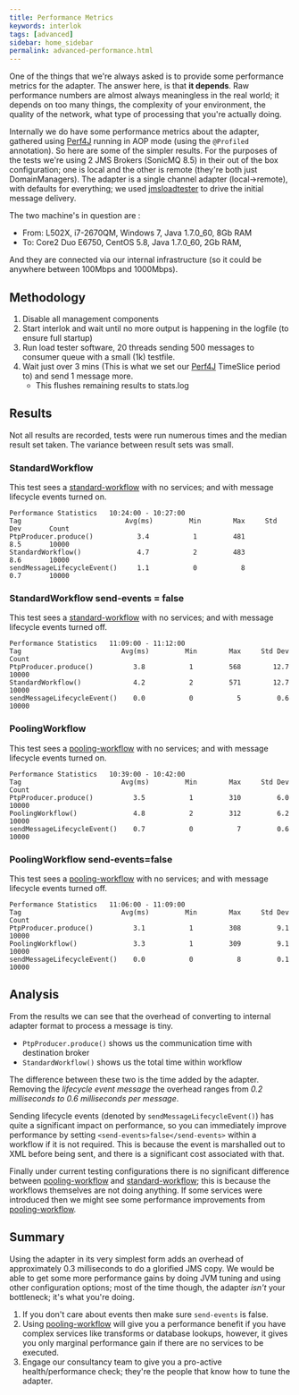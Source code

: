 ```yaml
---
title: Performance Metrics
keywords: interlok
tags: [advanced]
sidebar: home_sidebar
permalink: advanced-performance.html
---
```


One of the things that we're always asked is to provide some performance metrics for the adapter. The answer here, is that __it depends__. Raw performance numbers are almost always meaningless in the real world; it depends on too many things, the complexity of your environment, the quality of the network, what type of processing that you're actually doing.

Internally we do have some performance metrics about the adapter, gathered using [Perf4J][] running in AOP mode (using the `@Profiled` annotation). So here are some of the simpler results.  For the purposes of the tests we're using 2 JMS Brokers (SonicMQ 8.5) in their out of the box configuration; one is local and the other is remote (they're both just DomainManagers). The adapter is a single channel adapter (local->remote), with defaults for everything; we used [jmsloadtester][] to drive the initial message delivery.

The two machine's in question are :

- From: L502X, i7-2670QM, Windows 7, Java 1.7.0_60, 8Gb RAM
- To: Core2 Duo E6750, CentOS 5.8, Java 1.7.0_60, 2Gb RAM,

And they are connected via our internal infrastructure (so it could be anywhere between 100Mbps and 1000Mbps).


## Methodology ##

1. Disable all management components
1. Start interlok and wait until no more output is happening in the logfile (to ensure full startup)
1. Run load tester software, 20 threads sending 500 messages to consumer queue with a small (1k) testfile.
1. Wait just over 3 mins (This is what we set our [Perf4J][] TimeSlice period to) and send 1 message more.
    - This flushes remaining results to stats.log


## Results ##

Not all results are recorded, tests were run numerous times and the median result set taken. The variance between result sets was small.

### StandardWorkflow ###

This test sees a [standard-workflow][] with no services; and with message lifecycle events turned on.

```
Performance Statistics   10:24:00 - 10:27:00
Tag                          Avg(ms)         Min        Max     Std Dev       Count
PtpProducer.produce()           3.4           1         481         8.5       10000
StandardWorkflow()              4.7           2         483         8.6       10000
sendMessageLifecycleEvent()     1.1           0           8         0.7       10000
```


### StandardWorkflow send-events = false ###

This test sees a [standard-workflow][] with no services; and with message lifecycle events turned off.

```
Performance Statistics   11:09:00 - 11:12:00
Tag                         Avg(ms)         Min        Max     Std Dev       Count
PtpProducer.produce()          3.8           1         568        12.7       10000
StandardWorkflow()             4.2           2         571        12.7       10000
sendMessageLifecycleEvent()    0.0           0           5         0.6       10000
```


### PoolingWorkflow ###

This test sees a [pooling-workflow][] with no services; and with message lifecycle events turned on.


```
Performance Statistics   10:39:00 - 10:42:00
Tag                         Avg(ms)         Min        Max     Std Dev       Count
PtpProducer.produce()          3.5           1         310         6.0       10000
PoolingWorkflow()              4.8           2         312         6.2       10000
sendMessageLifecycleEvent()    0.7           0           7         0.6       10000
```

### PoolingWorkflow send-events=false ###

This test sees a [pooling-workflow][] with no services; and with message lifecycle events turned off.

```
Performance Statistics   11:06:00 - 11:09:00
Tag                         Avg(ms)         Min        Max     Std Dev       Count
PtpProducer.produce()          3.1           1         308         9.1       10000
PoolingWorkflow()              3.3           1         309         9.1       10000
sendMessageLifecycleEvent()    0.0           0           8         0.1       10000
```

## Analysis ##

From the results we can see that the overhead of converting to internal adapter format to process a message is tiny.

- `PtpProducer.produce()` shows us the communication time with destination broker
- `StandardWorkflow()` shows us the total time within workflow

The difference between these two is the time added by the adapter. Removing the _lifecycle event message_ the overhead ranges from *0.2 milliseconds to 0.6 milliseconds per message*.

Sending lifecycle events (denoted by `sendMessageLifecycleEvent()`) has quite a significant impact on performance, so you can immediately improve performance by setting `<send-events>false</send-events>` within a workflow if it is not required. This is because the event is marshalled out to XML before being sent, and there is a significant cost associated with that.

Finally under current testing configurations there is no significant difference between [pooling-workflow][] and [standard-workflow][]; this is because the workflows themselves are not doing anything. If some services were introduced then we might see some performance improvements from [pooling-workflow][].

## Summary ##

Using the adapter in its very simplest form adds an overhead of approximately 0.3 milliseconds to do a glorified JMS copy. We would be able to get some more performance gains by doing JVM tuning and using other configuration options; most of the time though, the adapter *isn't* your bottleneck; it's what you're doing.

1. If you don't care about events then make sure `send-events` is false.
1. Using [pooling-workflow][] will give you a performance benefit if you have complex services like transforms or database lookups, however, it gives you only marginal performance gain if there are no services to be executed.
1. Engage our consultancy team to give you a pro-active health/performance check; they're the people that know how to tune the adapter.





[Perf4J]: http://perf4j.codehaus.org
[jmsloadtester]: https://github.com/niesfisch/jmsloadtester
[standard-workflow]: https://development.adaptris.net/javadocs/v3-snapshot/Interlok-API/com/adaptris/core/StandardWorkflow.html
[pooling-workflow]: https://development.adaptris.net/javadocs/v3-snapshot/Interlok-API/com/adaptris/core/PoolingWorkflow.html

